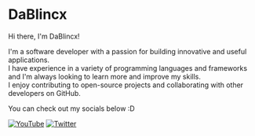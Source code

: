 # DaBlincx

Hi there, I'm DaBlincx! 

I'm a software developer with a passion for building innovative and useful applications. <br>
I have experience in a variety of programming languages and frameworks and I'm always looking to learn more and improve my skills. <br>
I enjoy contributing to open-source projects and collaborating with other developers on GitHub.

You can check out my socials below :D

[![YouTube](https://img.shields.io/badge/YouTube-DaBlincx-red?style=for-the-badge&logo=youtube)](https://www.youtube.com/@DaBlincx) [![Twitter](https://img.shields.io/badge/Twitter-walfyur-blue?style=for-the-badge&logo=twitter)](https://twitter.com/@walfyur)
